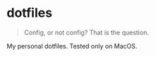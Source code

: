 # dotfiles

> Config, or not config? That is the question.

My personal dotfiles. Tested only on MacOS.
